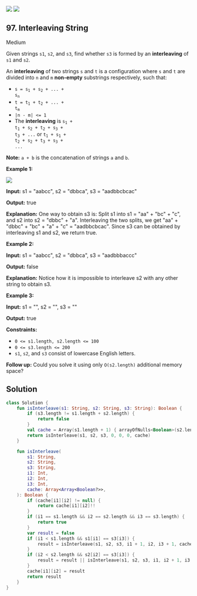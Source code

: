 [![](https://img.shields.io/github/stars/javadev/LeetCode-in-Kotlin?label=Stars&style=flat-square)](https://github.com/javadev/LeetCode-in-Kotlin)
[![](https://img.shields.io/github/forks/javadev/LeetCode-in-Kotlin?label=Fork%20me%20on%20GitHub%20&style=flat-square)](https://github.com/javadev/LeetCode-in-Kotlin/fork)

## 97\. Interleaving String

Medium

Given strings `s1`, `s2`, and `s3`, find whether `s3` is formed by an **interleaving** of `s1` and `s2`.

An **interleaving** of two strings `s` and `t` is a configuration where `s` and `t` are divided into `n` and `m` **non-empty** substrings respectively, such that:

*   <code>s = s<sub>1</sub> + s<sub>2</sub> + ... + s<sub>n</sub></code>
*   <code>t = t<sub>1</sub> + t<sub>2</sub> + ... + t<sub>m</sub></code>
*   `|n - m| <= 1`
*   The **interleaving** is <code>s<sub>1</sub> + t<sub>1</sub> + s<sub>2</sub> + t<sub>2</sub> + s<sub>3</sub> + t<sub>3</sub> + ...</code> or <code>t<sub>1</sub> + s<sub>1</sub> + t<sub>2</sub> + s<sub>2</sub> + t<sub>3</sub> + s<sub>3</sub> + ...</code>

**Note:** `a + b` is the concatenation of strings `a` and `b`.

**Example 1:**

![](https://assets.leetcode.com/uploads/2020/09/02/interleave.jpg)

**Input:** s1 = "aabcc", s2 = "dbbca", s3 = "aadbbcbcac"

**Output:** true

**Explanation:** One way to obtain s3 is: Split s1 into s1 = "aa" + "bc" + "c", and s2 into s2 = "dbbc" + "a". Interleaving the two splits, we get "aa" + "dbbc" + "bc" + "a" + "c" = "aadbbcbcac". Since s3 can be obtained by interleaving s1 and s2, we return true.

**Example 2:**

**Input:** s1 = "aabcc", s2 = "dbbca", s3 = "aadbbbaccc"

**Output:** false

**Explanation:** Notice how it is impossible to interleave s2 with any other string to obtain s3.

**Example 3:**

**Input:** s1 = "", s2 = "", s3 = ""

**Output:** true

**Constraints:**

*   `0 <= s1.length, s2.length <= 100`
*   `0 <= s3.length <= 200`
*   `s1`, `s2`, and `s3` consist of lowercase English letters.

**Follow up:** Could you solve it using only `O(s2.length)` additional memory space?

## Solution

```kotlin
class Solution {
    fun isInterleave(s1: String, s2: String, s3: String): Boolean {
        if (s3.length != s1.length + s2.length) {
            return false
        }
        val cache = Array(s1.length + 1) { arrayOfNulls<Boolean>(s2.length + 1) }
        return isInterleave(s1, s2, s3, 0, 0, 0, cache)
    }

    fun isInterleave(
        s1: String,
        s2: String,
        s3: String,
        i1: Int,
        i2: Int,
        i3: Int,
        cache: Array<Array<Boolean?>>,
    ): Boolean {
        if (cache[i1][i2] != null) {
            return cache[i1][i2]!!
        }
        if (i1 == s1.length && i2 == s2.length && i3 == s3.length) {
            return true
        }
        var result = false
        if (i1 < s1.length && s1[i1] == s3[i3]) {
            result = isInterleave(s1, s2, s3, i1 + 1, i2, i3 + 1, cache)
        }
        if (i2 < s2.length && s2[i2] == s3[i3]) {
            result = result || isInterleave(s1, s2, s3, i1, i2 + 1, i3 + 1, cache)
        }
        cache[i1][i2] = result
        return result
    }
}
```